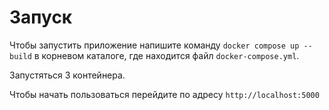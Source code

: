 # Запуск
Чтобы запустить приложение напишите команду `docker compose up --build` в корневом каталоге, где находится файл `docker-compose.yml`.

Запустяться 3 контейнера.

Чтобы начать пользоваться перейдите по адресу `http://localhost:5000`
